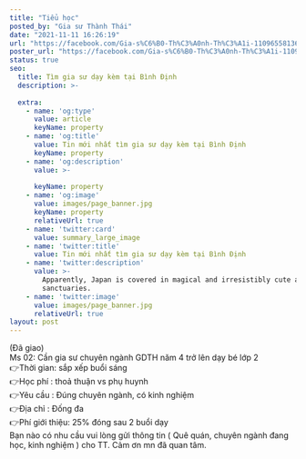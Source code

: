 ```yaml
---
title: "Tiểu học"
posted_by: "Gia sư Thành Thái"
date: "2021-11-11 16:26:19"
url: "https://facebook.com/Gia-s%C6%B0-Th%C3%A0nh-Th%C3%A1i-110965581367903/posts/121525220311939"
poster_url: "https://facebook.com/Gia-s%C6%B0-Th%C3%A0nh-Th%C3%A1i-110965581367903"
status: true
seo:
  title: Tìm gia sư dạy kèm tại Bình Định
  description: >-
    
  extra:
    - name: 'og:type'
      value: article
      keyName: property
    - name: 'og:title'
      value: Tin mới nhất tìm gia sư dạy kèm tại Bình Định
      keyName: property
    - name: 'og:description'
      value: >-
        
      keyName: property
    - name: 'og:image'
      value: images/page_banner.jpg
      keyName: property
      relativeUrl: true
    - name: 'twitter:card'
      value: summary_large_image
    - name: 'twitter:title'
      value: Tin mới nhất tìm gia sư dạy kèm tại Bình Định
    - name: 'twitter:description'
      value: >-
        Apparently, Japan is covered in magical and irresistibly cute animal
        sanctuaries.
    - name: 'twitter:image'
      value: images/page_banner.jpg
      relativeUrl: true
layout: post
---
```

(Đã giao)<br>Ms 02: Cần gia sư chuyên ngành GDTH năm 4 trở lên dạy bé lớp 2<br>👉Thời gian: sắp xếp buổi sáng<br>👉Học phí : thoả thuận vs phụ huynh<br>👉Yêu cầu : Đúng chuyên ngành, có kinh nghiệm<br>👉Địa chỉ : Đống đa<br>👉Phí giới thiệu: 25% đóng sau 2 buổi dạy<br>Bạn nào có nhu cầu vui lòng gửi thông tin ( Quê quán, chuyên ngành đang học, kinh nghiệm ) cho TT. Cảm ơn mn đã quan tâm.
